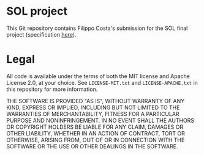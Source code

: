 # SOL project

This Git repository contains Filippo Costa's submission for the SOL final project (specification [here](http://didawiki.cli.di.unipi.it/lib/exe/fetch.php/informatica/sol/laboratorio21/progettosol-20_21.pdf)).

# Legal

All code is available under the terms of both the MIT license and Apache License 2.0, at your choice. See `LICENSE-MIT.txt` and `LICENSE-APACHE.txt` in this repository for more information.

THE SOFTWARE IS PROVIDED "AS IS", WITHOUT WARRANTY OF ANY KIND, EXPRESS OR IMPLIED, INCLUDING BUT NOT LIMITED TO THE WARRANTIES OF MERCHANTABILITY, FITNESS FOR A PARTICULAR PURPOSE AND NONINFRINGEMENT. IN NO EVENT SHALL THE AUTHORS OR COPYRIGHT HOLDERS BE LIABLE FOR ANY CLAIM, DAMAGES OR OTHER LIABILITY, WHETHER IN AN ACTION OF CONTRACT, TORT OR OTHERWISE, ARISING FROM, OUT OF OR IN CONNECTION WITH THE SOFTWARE OR THE USE OR OTHER DEALINGS IN THE SOFTWARE.
